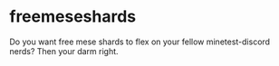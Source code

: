 # freemeseshards
Do you want free mese shards to flex on your fellow minetest-discord nerds? Then your darm right.
